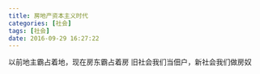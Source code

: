 ```yaml
---
title: 房地产资本主义时代
categories: [社会]
tags: [社会]
date: 2016-09-29 16:27:22
---
```


以前地主霸占着地，现在房东霸占着房
旧社会我们当佃户，新社会我们做房奴